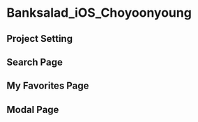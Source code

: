 # Banksalad_iOS_Choyoonyoung

## Project Setting

## Search Page

## My Favorites Page

## Modal Page

